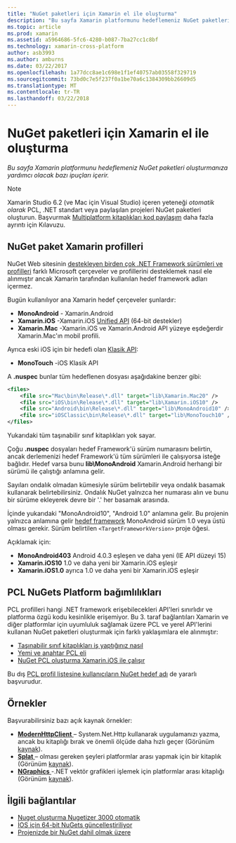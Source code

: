 ```yaml
---
title: "NuGet paketleri için Xamarin el ile oluşturma"
description: "Bu sayfa Xamarin platformunu hedeflemeniz NuGet paketleri oluşturmanıza yardımcı olacak bazı ipuçları içerir."
ms.topic: article
ms.prod: xamarin
ms.assetid: a5964686-5fc6-4280-b087-7ba27cc1c8bf
ms.technology: xamarin-cross-platform
author: asb3993
ms.author: amburns
ms.date: 03/22/2017
ms.openlocfilehash: 1a77dcc8ae1c698e1f1ef40757ab03558f329719
ms.sourcegitcommit: 73bd0c7e5f237f0a1be70a6c1384309bb26609d5
ms.translationtype: MT
ms.contentlocale: tr-TR
ms.lasthandoff: 03/22/2018
---
```

# <a name="manually-creating-nuget-packages-for-xamarin"></a>NuGet paketleri için Xamarin el ile oluşturma

_Bu sayfa Xamarin platformunu hedeflemeniz NuGet paketleri oluşturmanıza yardımcı olacak bazı ipuçları içerir._

> [!NOTE]
> Xamarin Studio 6.2 (ve Mac için Visual Studio) içeren yeteneği _otomatik olarak_ PCL, .NET standart veya paylaşılan projeleri NuGet paketleri oluşturun. Başvurmak [Multiplatform kitaplıkları kod paylaşım](~/cross-platform/app-fundamentals/nuget-multiplatform-libraries/index.md) daha fazla ayrıntı için Kılavuzu.

## <a name="nuget-package-xamarin-profiles"></a>NuGet paket Xamarin profilleri

NuGet Web sitesinin [destekleyen birden çok .NET Framework sürümleri ve profilleri](https://docs.nuget.org/create/enforced-package-conventions) farklı Microsoft çerçeveler ve profillerini desteklemek nasıl ele alınmıştır ancak Xamarin tarafından kullanılan hedef framework adları içermez.

Bugün kullanılıyor ana Xamarin hedef çerçeveler şunlardır:

* **MonoAndroid** - Xamarin.Android
* **Xamarin.iOS** -Xamarin.iOS [Unified API](~/cross-platform/macios/unified/index.md) (64-bit destekler)
* **Xamarin.Mac** -Xamarin.iOS ve Xamarin.Android API yüzeye eşdeğerdir Xamarin.Mac'ın mobil profili.

Ayrıca eski iOS için bir hedefi olan [Klasik API](~/cross-platform/macios/unified/index.md):

* **MonoTouch** -iOS Klasik API

A **.nuspec** bunlar tüm hedeflenen dosyası aşağıdakine benzer gibi:

```xml
<files>
    <file src="Mac\bin\Release\*.dll" target="lib\Xamarin.Mac20" />
    <file src="iOS\bin\Release\*.dll" target="lib\Xamarin.iOS10" />
    <file src="Android\bin\Release\*.dll" target="lib\MonoAndroid10" />
    <file src="iOSClassic\bin\Release\*.dll" target="lib\MonoTouch10" />
</files>
```

Yukarıdaki tüm taşınabilir sınıf kitaplıkları yok sayar.

Çoğu **.nuspec** dosyaları hedef Framework'ü sürüm numarasını belirtin, ancak derlemenizi hedef Framework'ü tüm sürümleri ile çalışıyorsa isteğe bağlıdır. Hedef varsa bunu **lib\MonoAndroid** Xamarin.Android herhangi bir sürümü ile çalıştığı anlamına gelir.

Sayıları ondalık olmadan kümesiyle sürüm belirtebilir veya ondalık basamak kullanarak belirtebilirsiniz. Ondalık NuGet yalnızca her numarası alın ve bunu bir sürüme ekleyerek devre bir '.' her basamak arasında.

İçinde yukarıdaki "MonoAndroid10", "Android 1.0" anlamına gelir. Bu projenin yalnızca anlamına gelir [hedef framework](~/android/app-fundamentals/android-api-levels.md) MonoAndroid sürüm 1.0 veya üstü olması gerekir. Sürüm belirtilen `<TargetFrameworkVersion>` proje öğesi.

Açıklamak için:

- **MonoAndroid403** Android 4.0.3 eşleşen ve daha yeni (IE API düzeyi 15)
- **Xamarin.iOS10** 1.0 ve daha yeni bir Xamarin.iOS eşleşir
- **Xamarin.iOS1.0** ayrıca 1.0 ve daha yeni bir Xamarin.iOS eşleşir


## <a name="pcl-nugets-with-platform-dependencies"></a>PCL NuGets Platform bağımlılıkları

PCL profilleri hangi .NET framework erişebilecekleri API'leri sınırlıdır ve platforma özgü kodu kesinlikle erişemiyor. Bu 3. taraf bağlantıları Xamarin ve diğer platformlar için uyumluluk sağlamak üzere PCL ve yerel API'lerini kullanan NuGet paketleri oluşturmak için farklı yaklaşımlara ele alınmıştır:

- [Taşınabilir sınıf kitaplıkları iş yaptığınız nasıl](http://blogs.msdn.com/b/dsplaisted/archive/2012/08/27/how-to-make-portable-class-libraries-work-for-you.aspx)
- [Yemi ve anahtar PCL eli](http://log.paulbetts.org/the-bait-and-switch-pcl-trick/)
- [NuGet PCL oluşturma Xamarin.iOS ile çalışır](http://www.jimbobbennett.io/creating-a-nuget-pcl-that-works-with-xamarin-ios/)

Bu dış [PCL profil listesine kullanıcıların NuGet hedef adı](http://embed.plnkr.co/03ck2dCtnJogBKHJ9EjY) de yararlı başvurudur.

## <a name="examples"></a>Örnekler

Başvurabilirsiniz bazı açık kaynak örnekler:

- [**ModernHttpClient** ](https://www.nuget.org/packages/modernhttpclient/) – System.Net.Http kullanarak uygulamanızı yazma, ancak bu kitaplığı bırak ve önemli ölçüde daha hızlı geçer (Görünüm [kaynak](https://github.com/paulcbetts/ModernHttpClient)).
- [**Splat** ](https://www.nuget.org/packages/Splat/) – olması gereken şeyleri platformlar arası yapmak için bir kitaplık (Görünüm [kaynak](https://github.com/paulcbetts/Splat)).
- [**NGraphics** ](https://www.nuget.org/packages/NGraphics/) -.NET vektör grafikleri işlemek için platformlar arası kitaplığı (Görünüm [kaynak](https://github.com/praeclarum/NGraphics/blob/master/NGraphics.nuspec)).


## <a name="related-links"></a>İlgili bağlantılar

- [Nuget oluşturma Nugetizer 3000 otomatik](~/cross-platform/app-fundamentals/nuget-multiplatform-libraries/index.md)
- [İOS için 64-bit NuGets güncelleştiriliyor](http://blog.xamarin.com/how-to-update-nuget-packages-for-64-bit/)
- [Projenizde bir NuGet dahil olmak üzere](/visualstudio/mac/nuget-walkthrough/index.md)
